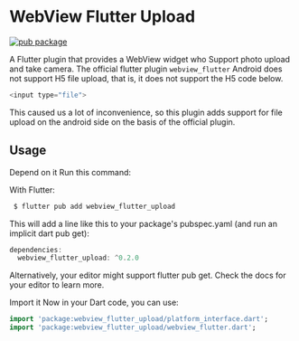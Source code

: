 # WebView Flutter Upload

[![pub package](https://img.shields.io/badge/pub-v0.2.0-orange)](https://pub.dartlang.org/packages/webview_flutter_upload)

A Flutter plugin that provides a WebView widget   who Support photo upload and take camera.
The official flutter plugin `webview_flutter` Android does not support H5 file upload, that is, it does not support the H5 code below.

```dart
<input type="file">
```

This caused us a lot of inconvenience, so this plugin adds support for file upload on the android side on the basis of the official plugin.


## Usage
Depend on it
Run this command:

With Flutter:
```dart
 $ flutter pub add webview_flutter_upload
 ```

This will add a line like this to your package's pubspec.yaml (and run an implicit dart pub get):

```dart
dependencies:
  webview_flutter_upload: ^0.2.0
  ```

Alternatively, your editor might support flutter pub get. Check the docs for your editor to learn more.

Import it
Now in your Dart code, you can use:

```dart
import 'package:webview_flutter_upload/platform_interface.dart';
import 'package:webview_flutter_upload/webview_flutter.dart';
```

